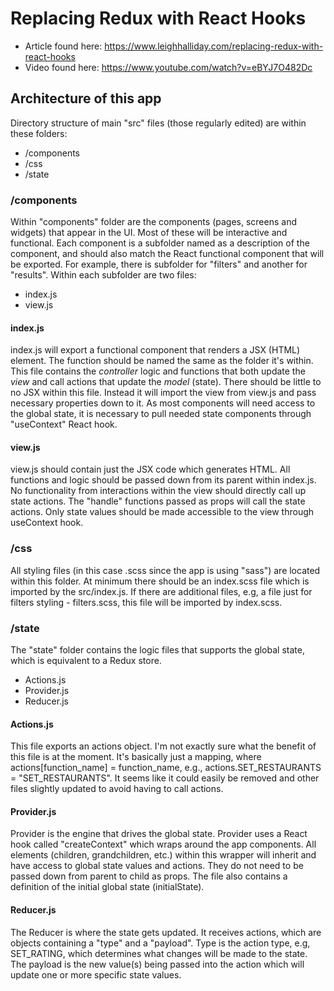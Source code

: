 # Replacing Redux with React Hooks

- Article found here: https://www.leighhalliday.com/replacing-redux-with-react-hooks
- Video found here: https://www.youtube.com/watch?v=eBYJ7O482Dc

## Architecture of this app

Directory structure of main "src" files (those regularly edited) are within these folders:

- /components
- /css
- /state

### /components

Within "components" folder are the components (pages, screens and widgets) that appear in the UI. Most of these will be interactive and functional. Each component is a subfolder named as a description of the component, and should also match the React functional component that will be exported. For example, there is subfolder for "filters" and another for "results". Within each subfolder are two files:

- index.js
- view.js

#### index.js

index.js will export a functional component that renders a JSX (HTML) element. The function should be named the same as the folder it's within. This file contains the *controller* logic and functions that both update the *view* and call actions that update the *model* (state). There should be little to no JSX within this file. Instead it will import the view from view.js and pass necessary properties down to it. As most components will need access to the global state, it is necessary to pull needed state components through "useContext" React hook.

#### view.js

view.js should contain just the JSX code which generates HTML. All functions and logic should be passed down from its parent within index.js. No functionality from interactions within the view should directly call up state actions. The "handle" functions passed as props will call the state actions. Only state values should be made accessible to the view through useContext hook.

### /css

All styling files (in this case .scss since the app is using "sass") are located within this folder. At minimum there should be an index.scss file which is imported by the src/index.js. If there are additional files, e.g, a file just for filters styling - filters.scss, this file will be imported by index.scss.

### /state

The "state" folder contains the logic files that supports the global state, which is equivalent to a Redux store.

- Actions.js
- Provider.js
- Reducer.js

#### Actions.js

This file exports an actions object. I'm not exactly sure what the benefit of this file is at the moment. It's basically just a mapping, where actions[function_name] = function_name, e.g., actions.SET_RESTAURANTS = "SET_RESTAURANTS". It seems like it could easily be removed and other files slightly updated to avoid having to call actions.

#### Provider.js

Provider is the engine that drives the global state. Provider uses a React hook called "createContext" which wraps around the app components. All elements (children, grandchildren, etc.) within this wrapper will inherit and have access to global state values and actions. They do not need to be passed down from parent to child as props. The file also contains a definition of the initial global state (initialState).

#### Reducer.js

The Reducer is where the state gets updated. It receives actions, which are objects containing a "type" and a "payload". Type is the action type, e.g, SET_RATING, which determines what changes will be made to the state. The payload is the new value(s) being passed into the action which will update one or more specific state values.
